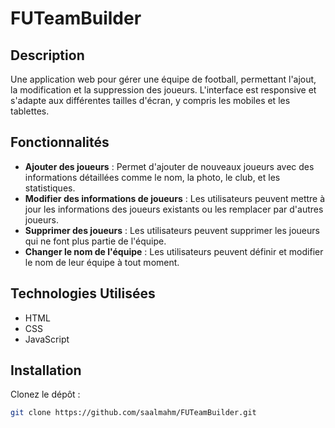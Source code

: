 # FUTeamBuilder

## Description
Une application web pour gérer une équipe de football, permettant l'ajout, la modification et la suppression des joueurs. L'interface est responsive et s'adapte aux différentes tailles d'écran, y compris les mobiles et les tablettes.

## Fonctionnalités
- **Ajouter des joueurs** : Permet d'ajouter de nouveaux joueurs avec des informations détaillées comme le nom, la photo, le club, et les statistiques.
- **Modifier des informations de joueurs** : Les utilisateurs peuvent mettre à jour les informations des joueurs existants ou les remplacer par d'autres joueurs.
- **Supprimer des joueurs** : Les utilisateurs peuvent supprimer les joueurs qui ne font plus partie de l'équipe.
- **Changer le nom de l'équipe** : Les utilisateurs peuvent définir et modifier le nom de leur équipe à tout moment.

## Technologies Utilisées
- HTML
- CSS
- JavaScript

## Installation
Clonez le dépôt :
```bash
git clone https://github.com/saalmahm/FUTeamBuilder.git 
